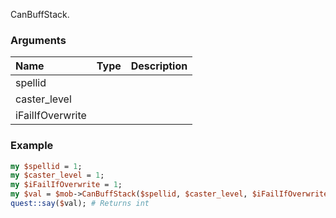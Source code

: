 CanBuffStack.
### Arguments
**Name**|**Type**|**Description**
:---|:---|:---
spellid||
caster_level||
iFailIfOverwrite||

### Example

```perl
my $spellid = 1;
my $caster_level = 1;
my $iFailIfOverwrite = 1;
my $val = $mob->CanBuffStack($spellid, $caster_level, $iFailIfOverwrite);
quest::say($val); # Returns int
```